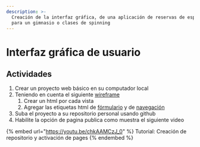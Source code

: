 ```yaml
---
description: >-
  Creación de la interfaz gráfica, de una aplicación de reservas de espacios
  para un gimnasio o clases de spinning
---
```


# Interfaz gráfica de usuario

## Actividades

1. Crear un proyecto web básico en su computador local
2. Teniendo en cuenta el siguiente [wireframe](https://www.figma.com/file/xR7QKuJzTcg2sITVxYOW6N/Sanity-Sketching-Kit-Community?node-id=2%3A2304)
   1. Crear un html por cada vista
   2. Agregar las etiquetas html de [fórmulario](https://developer.mozilla.org/en-US/docs/Web/HTML/Element/form) y de [navegación](https://developer.mozilla.org/en-US/docs/Web/HTML/Element/a)
3. Suba el proyecto a su repositorio personal usando github
4. Habilite la opción de pagina publica como muestra el siguiente video

{% embed url="https://youtu.be/chkAAMCzJ_0" %}
Tutorial: Creación de repositorio y activación de pages
{% endembed %}
